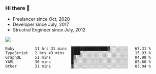 ### Hi there 👋

- Freelancer since Oct, 2020
- Developer since July, 2017
- Structral Engineer since July, 2012

<img src="https://github-readme-stats.vercel.app/api?username=an-lee&show_icons=true&icon_color=0366d6&text_color=24292e&bg_color=ffffff&hide_title=true" />

<!--START_SECTION:waka-->
```text
Ruby         11 hrs 31 mins  ████████████████▓░░░░░░░░   67.31 % 
TypeScript   2 hrs 43 mins   ████░░░░░░░░░░░░░░░░░░░░░   15.93 % 
GraphQL      51 mins         █▒░░░░░░░░░░░░░░░░░░░░░░░   04.98 % 
YAML         36 mins         █░░░░░░░░░░░░░░░░░░░░░░░░   03.60 % 
Other        31 mins         ▓░░░░░░░░░░░░░░░░░░░░░░░░   03.04 % 
```
<!--END_SECTION:waka-->
